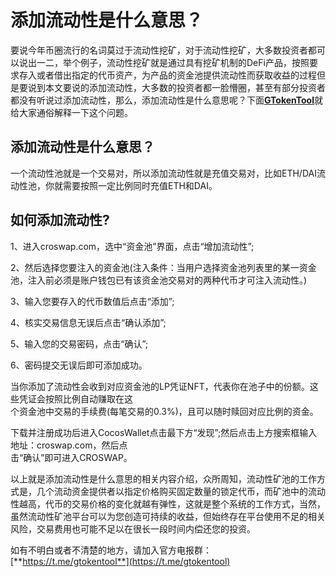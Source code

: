 # 添加流动性是什么意思？

要说今年币圈流行的名词莫过于流动性挖矿，对于流动性挖矿，大多数投资者都可以说出一二，举个例子，流动性挖矿就是通过具有挖矿机制的DeFi产品，按照要求存入或者借出指定的代币资产，为产品的资金池提供流动性而获取收益的过程但是要说到本文要说的添加流动性，大多数的投资者都一脸懵圈，甚至有部分投资者都没有听说过添加流动性，那么，添加流动性是什么意思呢？下面[**GTokenTool**](https://www.gtokentool.com)就给大家通俗解释一下这个问题。

## 添加流动性是什么意思？

一个流动性池就是一个交易对，所以添加流动性就是充值交易对，比如ETH/DAI流动性池，你就需要按照一定比例同时充值ETH和DAI。

## 如何添加流动性?

1、进入croswap.com，选中“资金池”界面，点击“增加流动性”;

2、然后选择您要注入的资金池(注入条件：当用户选择资金池列表里的某一资金池，注入前必须是账户钱包已有该资金池交易对的两种代币才可注入流动性。)

3、输入您要存入的代币数值后点击“添加”;

4、核实交易信息无误后点击“确认添加”;

5、输入您的交易密码，点击“确认”;

6、密码提交无误后即可添加成功。

当你添加了流动性会收到对应资金池的LP凭证NFT，代表你在池子中的份额。这些凭证会按照比例自动赚取在这\
个资金池中交易的手续费(每笔交易的0.3%)，且可以随时赎回对应比例的资金。

下载并注册成功后进入CocosWallet点击最下方“发现”;然后点击上方搜索框输入地址：croswap.com，然后点\
击“确认”即可进入CROSWAP。

以上就是添加流动性是什么意思的相关内容介绍，众所周知，流动性矿池的工作方式是，几个流动资金提供者以指定价格购买固定数量的锁定代币，而矿池中的流动性越高，代币的交易价格的变化就越有弹性，这就是整个系统的工作方式，当然，虽然流动性矿池平台可以为您创造可持续的收益，但始终存在平台使用不足的相关风险，交易费用也可能不足以在很长一段时间内偿还您的投资。

如有不明白或者不清楚的地方，请加入官方电报群：[**https://t.me/gtokentool**](https://t.me/gtokentool)

